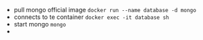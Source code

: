 - pull mongo official image `docker run --name database -d mongo`
- connects to te container `docker exec -it database sh`
- start mongo `mongo`
-
